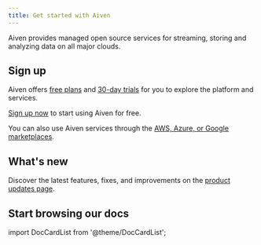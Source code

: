 ```yaml
---
title: Get started with Aiven
---
```


Aiven provides managed open source services for streaming, storing and analyzing data on all major clouds.

## Sign up

Aiven offers
[free plans](/docs/platform/concepts/free-plan) and
[30-day trials](/docs/platform/concepts/free-trial) for you to explore the platform and services.

[Sign up now](https://console.aiven.io/signup) to start using Aiven for
free.

You can also use Aiven services through the
[AWS, Azure, or Google marketplaces](/docs/marketplace-setup).

## What's new

Discover the latest features, fixes, and improvements on the [product
updates page](https://aiven.io/changelog).

## Start browsing our docs

import DocCardList from '@theme/DocCardList';

<DocCardList />
